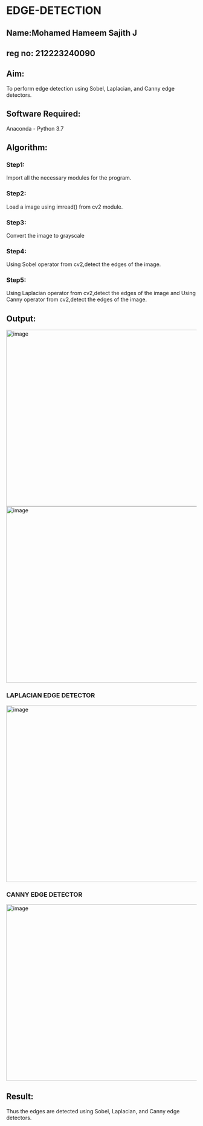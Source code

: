 # EDGE-DETECTION
## Name:Mohamed Hameem Sajith J
## reg no: 212223240090
## Aim:
To perform edge detection using Sobel, Laplacian, and Canny edge detectors.

## Software Required:
Anaconda - Python 3.7

## Algorithm:
### Step1:
Import all the necessary modules for the program.

### Step2:
Load a image using imread() from cv2 module.

### Step3:
Convert the image to grayscale

### Step4:
Using Sobel operator from cv2,detect the edges of the image.

### Step5:

Using Laplacian operator from cv2,detect the edges of the image and Using Canny operator from cv2,detect the edges of the image.

## Output:
<img width="639" height="467" alt="image" src="https://github.com/user-attachments/assets/663a7810-f8ae-49a1-b7a0-2abef7763794" />

<img width="639" height="467" alt="image" src="https://github.com/user-attachments/assets/742ab7bd-eece-4749-bb76-c633c3f12ae7" />


### LAPLACIAN EDGE DETECTOR
<img width="639" height="467" alt="image" src="https://github.com/user-attachments/assets/3274a9cb-2765-4e9b-b233-c42a29b63964" />


### CANNY EDGE DETECTOR
<img width="639" height="467" alt="image" src="https://github.com/user-attachments/assets/b5a1eacc-bce5-4ba6-a824-7f9f386e2001" />

## Result:
Thus the edges are detected using Sobel, Laplacian, and Canny edge detectors.
